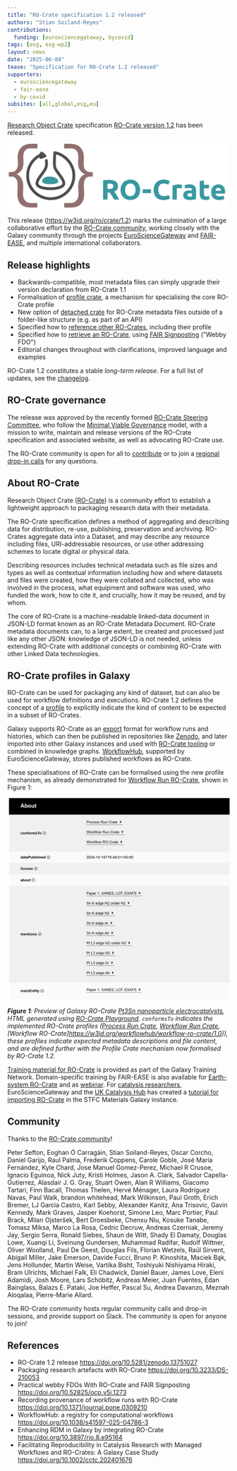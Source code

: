 ```yaml
---
title: "RO-Crate specification 1.2 released"
authors: "Stian Soiland-Reyes"
contributions:
  funding: [eurosciencegateway, bycovid]
tags: [esg, esg-wp2]
layout: news
date: "2025-06-04"
tease: "Specification for RO-Crate 1.2 released"
supporters:
  - eurosciencegateway
  - fair-ease
  - by-covid
subsites: [all,global,esg,eu]
---
```


[Research Object Crate](https://www.researchobject.org/ro-crate/) specification [RO-Crate version 1.2](https://w3id.org/ro/crate/1.2) has been released.

[![RO-Crate](ro-crate-wide.svg)](https://www.researchobject.org/ro-crate/)

This release (<https://w3id.org/ro/crate/1.2>) marks the culmination of a large collaborative effort by the [RO-Crate community](https://www.researchobject.org/ro-crate/community), working closely with the Galaxy community through the projects [EuroScienceGateway](https://galaxyproject.org/projects/esg/) and [FAIR-EASE](https://fairease.eu/about), and multiple international collaborators.

## Release highlights

* Backwards-compatible, most metadata files can simply upgrade their version declaration from RO-Crate 1.1
* Formalisation of [profile crate](https://www.researchobject.org/ro-crate/specification/1.2/profiles), a mechanism for specialising the core RO-Crate profile
* New option of [detached crate](https://www.researchobject.org/ro-crate/specification/1.2/structure#types-of-ro-crate) for RO-Crate metadata files outside of a folder-like structure (e.g. as part of an API)
* Specified how to [reference other RO-Crates](https://www.researchobject.org/ro-crate/specification/1.2/data-entities#referencing-other-ro-crates), including their profile
* Specified how to [retrieve an RO-Crate](https://www.researchobject.org/ro-crate/specification/1.2/data-entities#retrieving-an-ro-crate), using [FAIR Signposting](https://signposting.org/FAIR/) ("Webby FDO")
* Editorial changes throughout with clarifications, improved language and examples

RO-Crate 1.2 constitutes a stable _long-term release_.
For a full list of updates, see the [changelog](https://www.researchobject.org/ro-crate/specification/1.2/appendix/changelog.html).

## RO-Crate governance

The release was approved by the recently formed [RO-Crate Steering Committee](https://github.com/ResearchObject/governance/blob/main/org-docs/STEERING-COMMITTEE.md), who follow the [Minimal Viable Governance](https://github.com/ResearchObject/governance) model, with a  mission to write, maintain and release versions of the RO-Crate specification and associated website, as well as advocating RO-Crate use.

The RO-Crate community is open for all to [contribute](https://github.com/ResearchObject/ro-crate/issues/1) or to join a [regional drop-in calls](https://www.researchobject.org/ro-crate/community#meetings) for any questions.


## About RO-Crate

Research Object Crate ([RO-Crate](https://www.researchobject.org/ro-crate/)) is a community effort to establish a lightweight approach to packaging research data with their metadata.

The RO-Crate specification defines a method of aggregating and describing data for distribution, re-use, publishing, preservation and archiving. RO-Crates aggregate data into a Dataset, and may describe any resource including files, URI-addressable resources, or use other addressing schemes to locate digital or physical data.

Describing resources includes technical metadata such as file sizes and types as well as contextual information including how and where datasets and files were created, how they were collated and collected, who was involved in the process, what equipment and software was used, who funded the work, how to cite it, and crucially, how it may be reused, and by whom.

The core of RO-Crate is a machine-readable linked-data document in JSON-LD format known as an RO-Crate Metadata Document. RO-Crate metadata documents can, to a large extent, be created and processed just like any other JSON: knowledge of JSON-LD is not needed, unless extending RO-Crate with additional concepts or combining RO-Crate with other Linked Data technologies.

## RO-Crate profiles in Galaxy

RO-Crate can be used for packaging any kind of dataset, but can also be used for workflow definitions and executions. RO-Crate 1.2 defines the concept of a [profile](https://www.researchobject.org/ro-crate/specification/1.2/profiles.html) to explicitly indicate the kind of content to be expected in a subset of RO-Crates.

Galaxy supports RO-Crate as an [export](https://galaxyproject.org/news/2023-02-23-structured-data-exports-ro-bco/) format for workflow runs and histories, which can then be published in repositories like [Zenodo](https://doi.org/10.5281/zenodo.13940793), and later imported into other Galaxy instances and used with [RO-Crate tooling](https://www.researchobject.org/ro-crate/tools) or combined in knowledge graphs. [WorkflowHub](https://workflowhub.eu/), supported by EuroScienceGateway, stores published workflows as RO-Crate.

These specialisations of RO-Crate can be formalised using the new profile mechanism, as already demonstrated for [Workflow Run RO-Crate](https://www.researchobject.org/workflow-run-crate/profiles/workflow_run_crate/), shown in Figure 1:

![RO-Crate preview](ro-crate-preview-10.5281--zenodo.13940793.png "RO-Crate preview")

_**Figure 1**: Preview of Galaxy RO-Crate [Pt3Sn nanoparticle electrocatalysts](https://doi.org/10.5281/zenodo.13940793), HTML generated using [RO-Crate Playground](https://ro-crate.ldaca.edu.au/). `conformsTo` indicates the implemented RO-Crate profiles ([Process Run Crate](https://w3id.org/ro/wfrun/process/0.5), [Workflow Run Crate](https://w3id.org/ro/wfrun/workflow/0.5), [Workflow RO-Crate]https://w3id.org/workflowhub/workflow-ro-crate/1.0)), these profiles indicate expected metadata descriptions and file content, and are defined further with the Profile Crate mechanism now formalised by RO-Crate 1.2._

[Training material for RO-Crate](https://training.galaxyproject.org/training-material/topics/fair/) is provided as part of the Galaxy Training Network. Domain-specific training by FAIR-EASE is also available for [Earth-system RO-Crate](https://gxy.io/GTN:S00127) and as [webinar](https://www.youtube.com/watch?v=fxF6AJDXxGc). For [catalysis researchers](https://galaxyproject.org/news/2025-03-25-catalysis-reproduction-paper/), EuroScienceGateway and the [UK Catalysis Hub](https://ukcatalysishub.co.uk/) has created a [tutorial for importing RO-Crate](https://xerte.cardiff.ac.uk/play_22519) in the STFC Materials Galaxy instance.


## Community

Thanks to the [RO-Crate community](https://www.researchobject.org/ro-crate/community)!

Peter Sefton, Eoghan Ó Carragáin, Stian Soiland-Reyes, Oscar Corcho, Daniel Garijo, Raul Palma, Frederik Coppens, Carole Goble, José María Fernández, Kyle Chard, Jose Manuel Gomez-Perez, Michael R Crusoe, Ignacio Eguinoa, Nick Juty, Kristi Holmes, Jason A. Clark, Salvador Capella-Gutierrez, Alasdair J. G. Gray, Stuart Owen, Alan R Williams, Giacomo Tartari, Finn Bacall, Thomas Thelen, Hervé Ménager, Laura Rodríguez Navas, Paul Walk, brandon whitehead, Mark Wilkinson, Paul Groth, Erich Bremer, LJ Garcia Castro, Karl Sebby, Alexander Kanitz, Ana Trisovic, Gavin Kennedy, Mark Graves, Jasper Koehorst, Simone Leo, Marc Portier, Paul Brack, Milan Ojsteršek, Bert Droesbeke, Chenxu Niu, Kosuke Tanabe, Tomasz Miksa, Marco La Rosa, Cedric Decruw, Andreas Czerniak, Jeremy Jay, Sergio Serra, Ronald Siebes, Shaun de Witt, Shady El Damaty, Douglas Lowe, Xuanqi Li, Sveinung Gundersen, Muhammad Radifar, Rudolf Wittner, Oliver Woolland, Paul De Geest, Douglas Fils, Florian Wetzels, Raül Sirvent, Abigail Miller, Jake Emerson, Davide Fucci, Bruno P. Kinoshita, Maciek Bąk, Jens Hollunder, Martin Weise, Vartika Bisht, Toshiyuki Nishiyama Hiraki, Bram Ulrichts, Michael Falk, Eli Chadwick, Daniel Bauer, James Love, Eleni Adamidi, Josh Moore, Lars Schöbitz, Andreas Meier, Juan Fuentes, Edan Bainglass, Balazs E. Pataki, Joe Heffer, Pascal Su, Andrea Davanzo, Meznah Aloqalaa, Pierre-Marie Allard.

The RO-Crate community hosts regular community calls and drop-in sessions, and
provide support on Slack.  The community is open for anyone to join!  



## References

* RO-Crate 1.2 release <https://doi.org/10.5281/zenodo.13751027>
* Packaging research artefacts with RO-Crate <https://doi.org/10.3233/DS-210053>
* Practical webby FDOs With RO-Crate and FAIR Signposting <https://doi.org/10.52825/ocp.v5i.1273>
* Recording provenance of workflow runs with RO-Crate <https://doi.org/10.1371/journal.pone.0309210>
* WorkflowHub: a registry for computational workflows <https://doi.org/10.1038/s41597-025-04786-3>
* Enhancing RDM in Galaxy by integrating RO-Crate <https://doi.org/10.3897/rio.8.e95164>
* Facilitating Reproducibility in Catalysis Research with Managed Workflows and RO-Crates: A Galaxy Case Study <https://doi.org/10.1002/cctc.202401676>